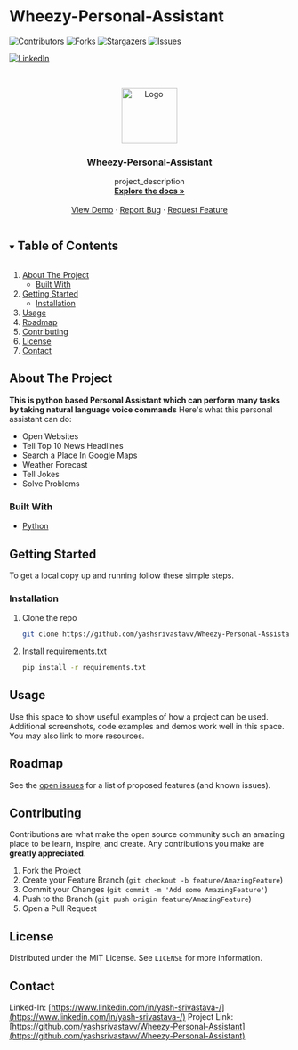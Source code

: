 # Wheezy-Personal-Assistant

[![Contributors][contributors-shield]][contributors-url]
[![Forks][forks-shield]][forks-url]
[![Stargazers][stars-shield]][stars-url]
[![Issues][issues-shield]][issues-url]
<!-- [![MIT License][license-shield]][license-url] -->
[![LinkedIn][linkedin-shield]][linkedin-url]



<!-- PROJECT LOGO -->
<br />
<p align="center">
  <a href="https://github.com/yashsrivastavv/Wheezy-Personal-Assistant">
    <img src="https://previews.123rf.com/images/ascom73/ascom731909/ascom73190900009/131987459-artificial-intelligence-ai-processor-chip-icon-symbol-for-graphic-design-web-site-social-media-mobil.jpg" alt="Logo" width="100" height="100">
  </a>

  <h3 align="center">Wheezy-Personal-Assistant</h3>

  <p align="center">
    project_description
    <br />
    <a href="https://github.com/yashsrivastavv/Wheezy-Personal-Assistant"><strong>Explore the docs »</strong></a>
    <br />
    <br />
    <a href="https://github.com/yashsrivastavv/Wheezy-Personal-Assistant">View Demo</a>
    ·
    <a href="https://github.com/yashsrivastavv/Wheezy-Personal-Assistant/issues">Report Bug</a>
    ·
    <a href="https://github.com/yashsrivastavv/Wheezy-Personal-Assistant/issues">Request Feature</a>
  </p>
</p>



<!-- TABLE OF CONTENTS -->
<details open="open">
  <summary><h2 style="display: inline-block">Table of Contents</h2></summary>
  <ol>
    <li>
      <a href="#about-the-project">About The Project</a>
      <ul>
        <li><a href="#built-with">Built With</a></li>
      </ul>
    </li>
    <li>
      <a href="#getting-started">Getting Started</a>
      <ul>
        <li><a href="#installation">Installation</a></li>
      </ul>
    </li>
    <li><a href="#usage">Usage</a></li>
    <li><a href="#roadmap">Roadmap</a></li>
    <li><a href="#contributing">Contributing</a></li>
    <li><a href="#license">License</a></li>
    <li><a href="#contact">Contact</a></li>
  </ol>
</details>



<!-- ABOUT THE PROJECT -->
## About The Project

**This is python based Personal Assistant which can perform many tasks by taking natural language voice commands**
Here's what this personal assistant can do:
  * Open Websites
  * Tell Top 10 News Headlines
  * Search a Place In Google Maps
  * Weather Forecast
  * Tell Jokes
  * Solve Problems


### Built With

* [Python](https://www.python.org/)


<!-- GETTING STARTED -->
## Getting Started

To get a local copy up and running follow these simple steps.


### Installation

1. Clone the repo
   ```sh
   git clone https://github.com/yashsrivastavv/Wheezy-Personal-Assistant
   ```
2. Install requirements.txt 
   ```sh
   pip install -r requirements.txt
   ```



<!-- USAGE EXAMPLES -->
## Usage

Use this space to show useful examples of how a project can be used. Additional screenshots, code examples and demos work well in this space. You may also link to more resources.



<!-- ROADMAP -->
## Roadmap

See the [open issues](https://github.com/yashsrivastavv/Wheezy-Personal-Assistant/issues) for a list of proposed features (and known issues).



<!-- CONTRIBUTING -->
## Contributing

Contributions are what make the open source community such an amazing place to be learn, inspire, and create. Any contributions you make are **greatly appreciated**.

1. Fork the Project
2. Create your Feature Branch (`git checkout -b feature/AmazingFeature`)
3. Commit your Changes (`git commit -m 'Add some AmazingFeature'`)
4. Push to the Branch (`git push origin feature/AmazingFeature`)
5. Open a Pull Request



<!-- LICENSE -->
## License

Distributed under the MIT License. See `LICENSE` for more information.



<!-- CONTACT -->
## Contact

Linked-In: [https://www.linkedin.com/in/yash-srivastava-/](https://www.linkedin.com/in/yash-srivastava-/)
Project Link: [https://github.com/yashsrivastavv/Wheezy-Personal-Assistant](https://github.com/yashsrivastavv/Wheezy-Personal-Assistant)





<!-- MARKDOWN LINKS & IMAGES -->
<!-- https://www.markdownguide.org/basic-syntax/#reference-style-links -->
[contributors-shield]: https://img.shields.io/github/contributors/github_username/repo.svg?style=for-the-badge
[contributors-url]: https://github.com/yashsrivastavv/Wheezy-Personal-Assistant/graphs/contributors
[forks-shield]: https://img.shields.io/github/forks/github_username/repo.svg?style=for-the-badge
[forks-url]: https://github.com/yashsrivastavv/Wheezy-Personal-Assistant/network/members
[stars-shield]: https://img.shields.io/github/stars/github_username/repo.svg?style=for-the-badge
[stars-url]: https://github.com/yashsrivastavv/Wheezy-Personal-Assistant/stargazers
[issues-shield]: https://img.shields.io/github/issues/github_username/repo.svg?style=for-the-badge
[issues-url]: https://github.com/yashsrivastavv/Wheezy-Personal-Assistant/issues
<!-- [license-shield]: https://img.shields.io/github/license/github_username/repo.svg?style=for-the-badge
[license-url]: https://github.com/github_username/repo/blob/master/LICENSE.txt -->
[linkedin-shield]: https://img.shields.io/badge/-LinkedIn-black.svg?style=for-the-badge&logo=linkedin&colorB=555
[linkedin-url]: https://www.linkedin.com/in/yash-srivastava-/
